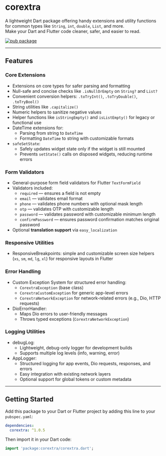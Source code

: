 
# corextra

A lightweight Dart package offering handy extensions and utility functions  
for common types like `String`, `int`, `double`, `List`, and more.  
Make your Dart and Flutter code cleaner, safer, and easier to read.

[![pub package](https://img.shields.io/pub/v/corextra.svg)](https://pub.dev/packages/corextra)

---

## Features

### Core Extensions
- Extensions on core types for safer parsing and formatting  
- Null-safe and concise checks like `.isNullOrEmpty` on `String?` and `List?`  
- Convenient conversion helpers: `.toTryInt()`, `.toTryDouble()`, `.toTryBool()`  
- String utilities like `.capitalize()`  
- Numeric helpers to sanitize negative values  
- Helper functions like `isStringEmpty()` and `isListEmpty()` for legacy or functional use  
- DateTime extensions for:
  - Parsing from string to `DateTime`
  - Formatting `DateTime` to string with customizable formats  
- `safeSetState`:
  - Safely updates widget state only if the widget is still mounted
  - Prevents `setState()` calls on disposed widgets, reducing runtime errors  

### Form Validators
- General-purpose form field validators for Flutter `TextFormField`  
- Validators included:
  - `required` — ensures a field is not empty  
  - `email` — validates email format  
  - `phone` — validates phone numbers with optional mask length  
  - `otp` — validates OTP with customizable length  
  - `password` — validates password with customizable minimum length  
  - `confirmPassword` — ensures password confirmation matches original password  
- Optional **translation support** via `easy_localization` 

### Responsive Utilities
- ResponsiveBreakpoints: simple and customizable screen size helpers (`xs`, `sm`, `md`, `lg`, `xl`) for responsive layouts in Flutter  

### Error Handling
- Custom Exception System for structured error handling:
  - `CorextraException` (base class)
  - `CorextraCustomException` for generic app-level errors
  - `CorextraNetworkException` for network-related errors (e.g., Dio, HTTP requests)
- DioErrorHandler:
  - Maps Dio errors to user-friendly messages
  - Throws typed exceptions (`CorextraNetworkException`)

### Logging Utilities
- debugLog:
  - Lightweight, debug-only logger for development builds
  - Supports multiple log levels (info, warning, error)
- AppLogger:
  - Structured logging for app events, Dio requests, responses, and errors
  - Easy integration with existing network layers
  - Optional support for global tokens or custom metadata

---

## Getting Started

Add this package to your Dart or Flutter project by adding this line to your `pubspec.yaml`:

```yaml
dependencies:
  corextra: ^1.0.5
```

Then import it in your Dart code:

```dart
import 'package:corextra/corextra.dart';
```

